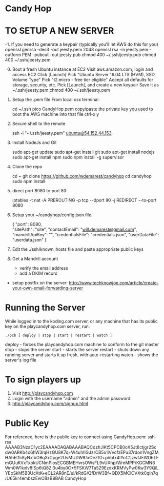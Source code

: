 # Candy Hop

# TO SETUP A NEW SERVER

-1. If you need to generate a keypair (typically you'll let AWS do this for you)
    openssl genrsa -des3 -out jeesty.pem 2048
    openssl rsa -in jeesty.pem -outform PEM -pubout -out jeesty.pub
    chmod 400 ~/.ssh/jeesty.pub
    chmod 400 ~/.ssh/jeesty.pem

0. Boot a fresh Ubuntu instance at EC2
    Visit aws.amazon.com, login and access EC2
    Click [Launch]
    Pick "Ubuntu Server 16.04 LTS (HVM), SSD Volume Type"
    Pick "t2.micro - free tier eligible"
    Accept all defaults for storage, security, etc.
    Pick [Launch], and create a new keypair
    Save it as ~/.ssh/jeesty.pem
    chmod 400 ~/.ssh/jeesty.pem

1. Setup the .pem file
From local osx terminal:

    cd ~/.ssh
    pico CandyHop.pem
    copy/paste the private key you used to boot the AWS machine into that file
    ctrl-x  y  <enter>

2. Secure shell to the remote

    ssh -i "~/.ssh/jeesty.pem" ubuntu@54.152.44.153

3. Install NodeJs and Git

    sudo apt-get update
    sudo apt-get install git
    sudo apt-get install nodejs
    sudo apt-get install npm
    sudo npm install -g supervisor

4. Clone the repo

    cd ~
    git clone https://github.com/wdemarest/candyhop
    cd candyhop
    sudo npm install

5. direct port 8080 to port 80

    iptables -t nat -A PREROUTING -p tcp --dport 80 -j REDIRECT --to-port 8080

6. Setup your ~/candyhop/config.json file.

    {
            "port": 8080,                                                                                        
            "sitePath": "site",
            "contactEmail": "will.demarest@gmail.com",
            "mandrillApiKey": "",
            "credentialsFile": "credentials.json",
            "userDataFile": "userdata.json"
    }

7. Edit the ./ssh/known_hosts file and paste appropriate public keys

8. Get a Mandrill account
   - verify the email address
   - add a DKIM record
- setup postfix on the server:
   http://www.techknowjoe.com/article/create-your-own-email-forwarding-server

# Running the Server

While logged in to the koding.com server, or any machine that has its public key on
the playcandyhop.com server, run:

    ./pch [ deploy | stop | start | restart | watch ]

deploy - forces the playcandyhop.com machine to conform to the git master
stop - stops the server
start - starts the server
restart - shuts down any running server and starts it up fresh, with auto-restarting
watch - shows the server's log file

# To sign players up

1. Visit http://playcandyhop.com
2. Login with the username "admin" and the admin password
3. http://playcandyhop.com/signup.html

# Public Key

For reference, here is the public key to connect using CandyHop.pem:
ssh-rsa AAAAB3NzaC1yc2EAAAADAQABAAABAQCdzhJlKt5CPCB0oX5Jt8ctjgr2Scdw0ARKb4c6hW3rqHzGU8K7q+W4ulVIGJzrCB5o1lVvcfzEPu37rdon1VngZMHAhEtf5SyNxIbOBqXrCpge2UvMUDW8fxOez1O+pVotx4IYoC1jzwfJEWD6LFmGUuKVxTxbkUCNmPiosECGBMEHvrsOWsFL9vUXhp/WrnMPP/KGCMN6Wm0W1kxlv8ISp6tQ8Zi3u4by0C+5FSKW7Ta5Z9EzdxKRMVyPw0Kw3Y9QiLYEoSkM5B3UcXtK+eCL2AR8nE/ul/kRdG/QfDrW3Bf+QDX5MClCVXtk0qIn7q/U65kr4embszEwOBzB8BAB CandyHop
